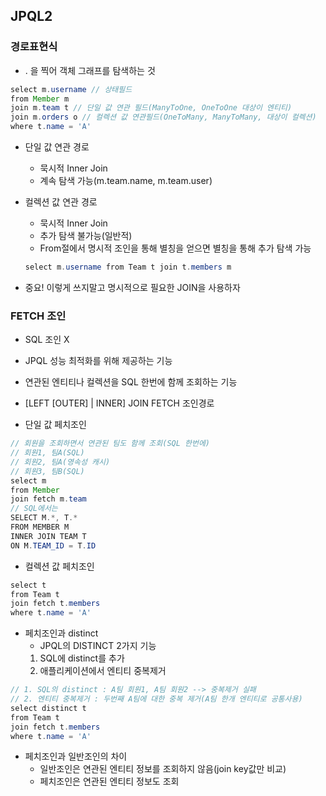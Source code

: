 ## JPQL2

### 경로표현식
 - . 을 찍어 객체 그래프를 탐색하는 것
 ```java
 select m.username // 상태필드
 from Member m
 join m.team t // 단일 값 연관 필드(ManyToOne, OneToOne 대상이 엔티티)
 join m.orders o // 컬렉션 값 연관필드(OneToMany, ManyToMany, 대상이 컬렉션)
 where t.name = 'A'
 ```
 - 단일 값 연관 경로
    - 묵시적 Inner Join
    - 계속 탐색 가능(m.team.name, m.team.user)

 - 컬렉션 값 연관 경로
    - 묵시적 Inner Join
    - 추가 탐색 불가능(일반적)
    - From절에서 명시적 조인을 통해 별칭을 얻으면 별칭을 통해 추가 탐색 가능
    ```java
    select m.username from Team t join t.members m
    ```
 - 중요! 이렇게 쓰지말고 명시적으로 필요한 JOIN을 사용하자   

### FETCH 조인
 - SQL 조인 X
 - JPQL 성능 최적화를 위해 제공하는 기능
 - 연관된 엔티티나 컬렉션을 SQL 한번에 함께 조회하는 기능
 - [LEFT [OUTER] | INNER] JOIN FETCH 조인경로

 - 단일 값 페치조인
```java
// 회원을 조회하면서 연관된 팀도 함께 조회(SQL 한번에)
// 회원1, 팀A(SQL)
// 회원2, 팀A(영속성 캐시)
// 회원3, 팀B(SQL)
select m 
from Member 
join fetch m.team
// SQL에서는
SELECT M.*, T.* 
FROM MEMBER M
INNER JOIN TEAM T
ON M.TEAM_ID = T.ID
``` 

 - 컬렉션 값 페치조인
```java
select t
from Team t 
join fetch t.members
where t.name = 'A'
```

 - 페치조인과 distinct
    - JPQL의 DISTINCT 2가지 기능
    1. SQL에 distinct를 추가
    2. 애플리케이션에서 엔티티 중복제거
```java
// 1. SQL의 distinct : A팀 회원1, A팀 회원2 --> 중복제거 실패
// 2. 엔티티 중복제거 : 두번째 A팀에 대한 중복 제거(A팀 한개 엔티티로 공통사용)
select distinct t
from Team t
join fetch t.members
where t.name = 'A'
```

 - 페치조인과 일반조인의 차이
    - 일반조인은 연관된 엔티티 정보를 조회하지 않음(join key값만 비교)
    - 페치조인은 연관된 엔티티 정보도 조회
